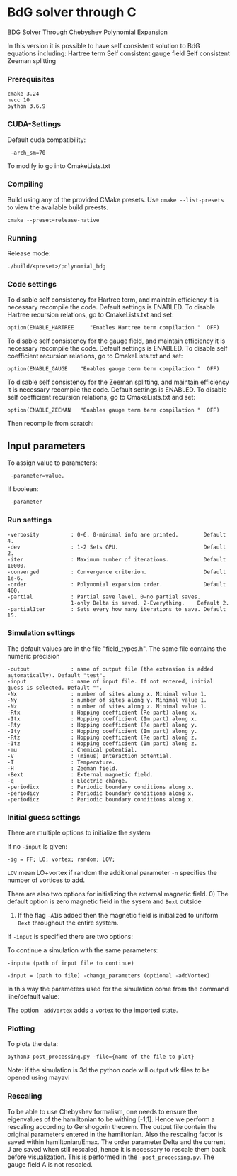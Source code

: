 # BdG solver through C
BDG Solver Through Chebyshev Polynomial Expansion

In this version it is possible to have self consistent solution to BdG equations including:
Hartree term
Self consistent gauge field
Self consistent Zeeman splitting  

### Prerequisites
```
cmake 3.24
nvcc 10
python 3.6.9
```

### CUDA-Settings
Default cuda compatibility:
```
 -arch_sm=70
 ```
To modify io go into CmakeLists.txt

### Compiling
Build using any of the provided CMake presets. Use `cmake --list-presets` to view the available build preests.
```
cmake --preset=release-native
```


### Running
Release mode:
```
./build/<preset>/polynomial_bdg
```

### Code settings
To disable self consistency for Hartree term, and maintain efficiency
it is necessary recompile the code. Default settings is ENABLED.
To disable Hartree recursion relations, go to CmakeLists.txt and set:
```
option(ENABLE_HARTREE     "Enables Hartree term compilation "  OFF)
```

To disable self consistency for the gauge field, and maintain efficiency
it is necessary recompile the code. Default settings is ENABLED.
To disable self coefficient recursion relations, go to CmakeLists.txt and set:
```
option(ENABLE_GAUGE    "Enables gauge term term compilation "  OFF)
```

To disable self consistency for the Zeeman splitting, and maintain efficiency
it is necessary recompile the code. Default settings is ENABLED.
To disable self coefficient recursion relations, go to CmakeLists.txt and set:
```
option(ENABLE_ZEEMAN   "Enables gauge term term compilation "  OFF)
```

Then recompile from scratch:


##  Input parameters
To assign value to parameters:
```
 -parameter=value. 
 ```
 If boolean:
 ```
  -parameter
  ```

### Run settings
```
-verbosity          : 0-6. 0-minimal info are printed.        Default 4.
-dev                : 1-2 Sets GPU.                           Default 2.
-iter               : Maximum number of iterations.           Default 10000.
-converged          : Convergence criterion.                  Default 1e-6.
-order              : Polynomial expansion order.             Default 400.
-partial            : Partial save level. 0-no partial saves.
                    1-only Delta is saved. 2-Everything.    Default 2.
-partialIter        : Sets every how many iterations to save. Default 15.
```


### Simulation settings
The default values are in the file "field_types.h". The same file contains the numeric precision
```
-output             : name of output file (the extension is added automatically). Default "test".
-input              : name of input file. If not entered, initial guess is selected. Default "".
-Nx                 : number of sites along x. Minimal value 1. 
-Ny                 : number of sites along y. Minimal value 1. 
-Nz                 : number of sites along z. Minimal value 1. 
-Rtx                : Hopping coefficient (Re part) along x.
-Itx                : Hopping coefficient (Im part) along x.
-Rty                : Hopping coefficient (Re part) along y.
-Ity                : Hopping coefficient (Im part) along y.
-Rtz                : Hopping coefficient (Re part) along z.
-Itz                : Hopping coefficient (Im part) along z.
-mu                 : Chemical potential. 
-V                  : (minus) Interaction potential. 
-T                  : Temperature. 
-H                  : Zeeman field. 
-Bext               : External magnetic field.
-q                  : Electric charge.
-periodicx          : Periodic boundary conditions along x. 
-periodicy          : Periodic boundary conditions along x. 
-periodicz          : Periodic boundary conditions along x. 

```
### Initial guess settings  
There are multiple options to initialize the system

If no ``` -input ``` is given:

```
-ig = FF; LO; vortex; random; LOV;
```
```LOV``` mean LO+vortex
if random the additional parameter ``` -n ``` specifies 
the number of vortices to add.

There are also two options for initializing the external magnetic field.
0) The default option is zero magnetic field in the sysem and ```Bext``` outside
1) If the flag ```-A1```is added then the magnetic field is initialized to uniform ```Bext``` throughout the entire system.

If ```-input``` is specified there are two options:

To continue a simulation with the same parameters:
```
-input= (path of input file to continue)

-input = (path to file) -change_parameters (optional -addVortex)
```
In this way the parameters used for the simulation come from the command line/default value:

The option ```-addVortex``` adds a vortex to the imported state.

### Plotting
To plots the data:
```
python3 post_processing.py -file={name of the file to plot}
```
Note: if the simulation is 3d the python code will output vtk files
to be opened using mayavi

### Rescaling
To be able to use Chebyshev formalism, one needs to ensure the eigenvalues of the hamiltonian to 
be withing [-1,1]. Hence we perform a rescaling according to Gershogorin theorem.
The output file contain the original parameters entered in the hamiltonian.
Also the rescaling factor is saved within hamiltonian/Emax.
The order parameter Delta and the current J are saved when still rescaled, hence it is necessary to 
rescale them back before visualization. This is performed in the ```-post_processing.py```. 
The gauge field A is not rescaled.